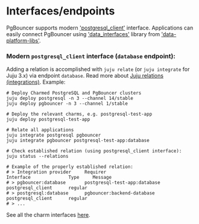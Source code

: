 # Interfaces/endpoints

PgBouncer supports modern ['postgresql_client'](https://github.com/canonical/charm-relation-interfaces) interface. Applications can easily connect PgBouncer using ['data_interfaces'](https://charmhub.io/data-platform-libs/libraries/data_interfaces) library from ['data-platform-libs'](https://github.com/canonical/data-platform-libs/).

### Modern `postgresql_client` interface (`database` endpoint):

Adding a relation is accomplished with `juju relate` (or `juju integrate` for Juju 3.x) via endpoint `database`. Read more about [Juju relations (integrations)](https://juju.is/docs/olm/relations). Example:

```shell
# Deploy Charmed PostgreSQL and PgBouncer clusters
juju deploy postgresql -n 3 --channel 14/stable
juju deploy pgbouncer -n 3 --channel 1/stable

# Deploy the relevant charms, e.g. postgresql-test-app
juju deploy postgresql-test-app

# Relate all applications
juju integrate postgresql pgbouncer
juju integrate pgbouncer postgresql-test-app:database

# Check established relation (using postgresql_client interface):
juju status --relations

# Example of the properly established relation:
# > Integration provider     Requirer                          Interface              Type     Message
# > pgbouncer:database       postgresql-test-app:database      postgresql_client      regular  
# > postgresql:database      pgbouncer:backend-database        postgresql_client      regular  
# > ...
```

See all the charm interfaces [here](https://charmhub.io/pgbouncer/integrations).